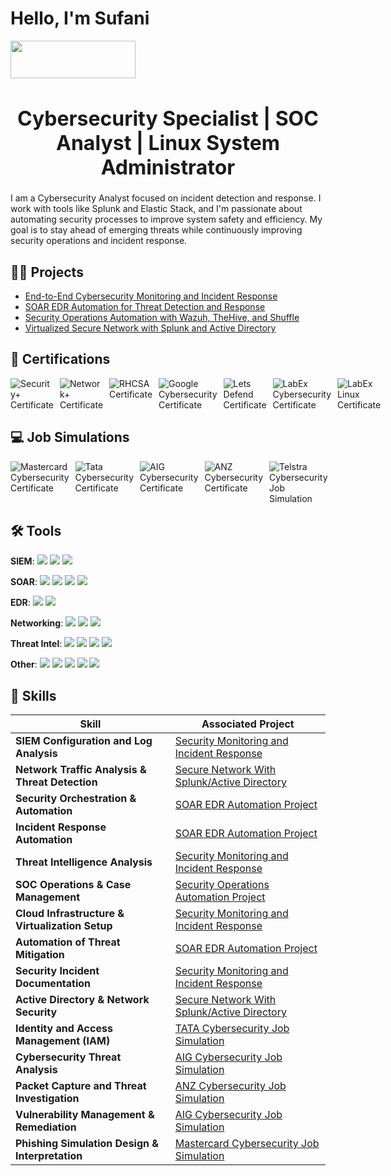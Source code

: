 # Hello, I'm Sufani

<a href="https://linkedin.com/in/sufaniwolde/">
  <img src="https://img.shields.io/badge/-LinkedIn-0072b1?&style=for-the-badge&logo=linkedin&logoColor=white" width="200" height="60"/>
</a>

<h1 style="font-size: 32px; font-weight: bold; text-align: center;">
  Cybersecurity Specialist | SOC Analyst | Linux System Administrator
</h1>

I am a Cybersecurity Analyst focused on incident detection and response. I work with tools like Splunk and Elastic Stack, and I'm passionate about automating security processes to improve system safety and efficiency. My goal is to stay ahead of emerging threats while continuously improving security operations and incident response.

## 👨‍💻 Projects

  - [End-to-End Cybersecurity Monitoring and Incident Response](https://github.com/sufani/End-to-End-Cybersecurity-Monitoring-and-Incident-Response)
  - [SOAR EDR Automation for Threat Detection and Response](https://github.com/sufani/SOAR-EDR-Automation-for-Threat-Detection-and-Response)
  - [Security Operations Automation with Wazuh, TheHive, and Shuffle](https://github.com/sufani/Security-Operations-Automation-with-Wazuh-TheHive-and-Shuffle)
  - [Virtualized Secure Network with Splunk and Active Directory](https://github.com/sufani/Virutalized-Secure-Network-with-Splunk-and-Active-Directory)

## 🪪 Certifications

<div style="display: flex; gap: 10px;">
  <a href="https://github.com/sufani/sufani/blob/main/images/certificates/Security+.jpeg?raw=true" target="_blank" style="text-decoration: none;">
    <img src="https://img.shields.io/badge/-Security%2B-FF0000?&style=for-the-badge&logo=CompTIA&logoColor=white" alt="Security+ Certificate" />
  </a>

  <a href="https://github.com/sufani/sufani/blob/main/images/certificates/Network+.jpeg?raw=true" target="_blank" style="text-decoration: none;">
    <img src="https://img.shields.io/badge/-Network%2B-007ACC?&style=for-the-badge&logo=CompTIA&logoColor=white" alt="Network+ Certificate" />
  </a>

  <a href="https://github.com/sufani/sufani/blob/main/images/certificates/REDHAT%20(RHCSA)%20Certificate.jpeg?raw=true" target="_blank" style="text-decoration: none;">
    <img src="https://img.shields.io/badge/-RHCSA-4D4D4D?&style=for-the-badge&logo=RedHat&logoColor=red" alt="RHCSA Certificate" />
  </a>
  
  <a href="https://github.com/sufani/sufani/blob/main/images/certificates/GoogleCyberSecurity.jpeg?raw=true" target="_blank" style="text-decoration: none;">
    <img src="https://img.shields.io/badge/-Google%20Cybersecurity%20Professional%20Certificate-4285F4?&style=for-the-badge&logo=Google&logoColor=white" alt="Google Cybersecurity Certificate" />
  </a>

  <a href="https://github.com/sufani/sufani/blob/main/images/certificates/LetsDefendSocAnalyst.png?raw=true" target="_blank" style="text-decoration: none;">
    <img src="https://img.shields.io/badge/-SOC%20Analyst%20%7C%20Lets%20Defend-1D75A1?&style=for-the-badge&logo=Linux&logoColor=white" alt="Lets Defend Certificate" />
  </a>

  <a href="https://github.com/sufani/sufani/blob/main/images/certificates/LabExCybersecurity.jpeg?raw=true" target="_blank" style="text-decoration: none;">
    <img src="https://img.shields.io/badge/-LabEx%20Cybersecurity-003366?&style=for-the-badge&logo=Linux&logoColor=white" alt="LabEx Cybersecurity Certificate" />
  </a>

  <a href="https://github.com/sufani/sufani/blob/main/images/certificates/LabExLinux.jpeg?raw=true" target="_blank" style="text-decoration: none;">
    <img src="https://img.shields.io/badge/-LabEx%20Linux-003366?&style=for-the-badge&logo=Linux&logoColor=white" alt="LabEx Linux Certificate" />
  </a>
</div>

## 💻 Job Simulations

<div style="display: flex; gap: 10px;">
  <a href="https://github.com/sufani/sufani/blob/main/images/certificates/MastercardCybersecurity.jpeg?raw=true" target="_blank" style="text-decoration: none;">
    <img src="https://img.shields.io/badge/-Mastercard%20Cybersecurity%20Virtual%20Experience%20Program-FF5F00?&style=for-the-badge&logo=Mastercard&logoColor=white" alt="Mastercard Cybersecurity Certificate" />
  </a>

  <a href="https://github.com/sufani/sufani/blob/main/images/certificates/TataCybersecurity.jpeg?raw=true" target="_blank" style="text-decoration: none;">
    <img src="https://img.shields.io/badge/-Tata%20Cybersecurity%20Security%20Analyst%20Job%20Simulation-000080?&style=for-the-badge&logo=Tata&logoColor=white" alt="Tata Cybersecurity Certificate" />
  </a>

  <a href="https://github.com/sufani/sufani/blob/main/images/certificates/AIG%20Cybersecurity.jpeg?raw=true" target="_blank" style="text-decoration: none;">
    <img src="https://img.shields.io/badge/-AIG%20Cybersecurity-003366?&style=for-the-badge&logo=AIG&logoColor=white" alt="AIG Cybersecurity Certificate" />
  </a>

  <a href="https://github.com/sufani/sufani/blob/main/images/certificates/ANZ%20Cybersecurity.jpeg?raw=true" target="_blank" style="text-decoration: none;">
    <img src="https://img.shields.io/badge/-ANZ%20Australia%20Cybersecurity%20Management-009CDE?&style=for-the-badge&logo=ANZ&logoColor=white" alt="ANZ Cybersecurity Certificate" />
  </a>
  
  <a href="https://github.com/sufani/sufani/blob/main/images/certificates/TelestraCybersecurity.jpeg?raw=true" target="_blank" style="text-decoration: none;">
    <img src="https://img.shields.io/badge/-Telstra%20Cybersecurity%20Job%20Simulation-003F87?&style=for-the-badge&logo=Telstra&logoColor=white" alt="Telstra Cybersecurity Job Simulation" />
  </a>
</div>

## 🛠️ Tools

**SIEM**: <img src="https://img.shields.io/badge/-Splunk-000000?&style=for-the-badge&logo=Splunk&logoColor=white" /> <img src="https://img.shields.io/badge/-Elastic-005571?&style=for-the-badge&logo=Elastic&logoColor=white" /> <img src="https://img.shields.io/badge/-Wazuh-5A3D3E?&style=for-the-badge&logo=Wazuh&logoColor=white" />

**SOAR**: <img src="https://img.shields.io/badge/-Tines-00A4EF?&style=for-the-badge&logo=Tines&logoColor=white" /> <img src="https://img.shields.io/badge/-Shuffle-43B2D8?&style=for-the-badge&logo=Shuffle&logoColor=white" /> <img src="https://img.shields.io/badge/-TheHive-FF6600?&style=for-the-badge&logo=TheHive&logoColor=white" /> <img src="https://img.shields.io/badge/-oSTicket-3366FF?&style=for-the-badge&logo=oSTicket&logoColor=white" />

**EDR**: <img src="https://img.shields.io/badge/-Elastic_Defend-005571?&style=for-the-badge&logo=Elastic&logoColor=white" /> <img src="https://img.shields.io/badge/-LimaCharlie-00B2A9?&style=for-the-badge&logo=LimaCharlie&logoColor=white" />

**Networking**: <img src="https://img.shields.io/badge/-Wireshark-1679A7?&style=for-the-badge&logo=Wireshark&logoColor=white" /> <img src="https://img.shields.io/badge/-Fiddler-000000?&style=for-the-badge&logo=Fiddler&logoColor=white" /> <img src="https://img.shields.io/badge/-Nmap-000000?&style=for-the-badge&logo=nmap&logoColor=white" />

**Threat Intel**: <img src="https://img.shields.io/badge/-VirusTotal-5C5C5C?&style=for-the-badge&logo=VirusTotal&logoColor=white" /> <img src="https://img.shields.io/badge/-AnyRun-001A72?&style=for-the-badge&logo=AnyRun&logoColor=white" /> <img src="https://img.shields.io/badge/-Shodan-FF5500?&style=for-the-badge&logo=Shodan&logoColor=white" /> <img src="https://img.shields.io/badge/-Atomic_Red_Team-EE1C25?&style=for-the-badge&logo=AtomicRedTeam&logoColor=white" />

**Other**: <img src="https://img.shields.io/badge/-Vultr-002A4A?&style=for-the-badge&logo=Vultr&logoColor=white" /> <img src="https://img.shields.io/badge/-Active_Directory-0078D4?&style=for-the-badge&logo=Microsoft&logoColor=white" /> <img src="https://img.shields.io/badge/-Sysmon-0078D4?&style=for-the-badge&logo=Microsoft&logoColor=white" /> <img src="https://img.shields.io/badge/-Procmon-4B275F?&style=for-the-badge&logo=Microsoft&logoColor=white" /> <img src="https://img.shields.io/badge/-Mythic_C2-FF3B30?&style=for-the-badge&logo=Mythic&logoColor=white" />

## 🦾 Skills

| **Skill**                                           | **Associated Project**                                    |
|-----------------------------------------------------|-----------------------------------------------------------|
| **SIEM Configuration and Log Analysis**             | [Security Monitoring and Incident Response](https://github.com/sufani/End-to-End-Cybersecurity-Monitoring-and-Incident-Response)  |
| **Network Traffic Analysis & Threat Detection**     | [Secure Network With Splunk/Active Directory](https://github.com/sufani/Virutalized-Secure-Network-with-Splunk-and-Active-Directory)            |
| **Security Orchestration & Automation**             | [SOAR EDR Automation Project](https://github.com/sufani/SOAR-EDR-Automation-for-Threat-Detection-and-Response)                                |
| **Incident Response Automation**                    | [SOAR EDR Automation Project](https://github.com/sufani/SOAR-EDR-Automation-for-Threat-Detection-and-Response)                                |
| **Threat Intelligence Analysis**                    | [Security Monitoring and Incident Response](https://github.com/sufani/End-to-End-Cybersecurity-Monitoring-and-Incident-Response)                  |
| **SOC Operations & Case Management**                | [Security Operations Automation Project](https://github.com/sufani/Security-Operations-Automation-with-Wazuh-TheHive-and-Shuffle)                     |
| **Cloud Infrastructure & Virtualization Setup**     | [Security Monitoring and Incident Response](https://github.com/sufani/End-to-End-Cybersecurity-Monitoring-and-Incident-Response)                  |
| **Automation of Threat Mitigation**                 | [SOAR EDR Automation Project](https://github.com/sufani/SOAR-EDR-Automation-for-Threat-Detection-and-Response)                                |
| **Security Incident Documentation**                 | [Security Monitoring and Incident Response](https://github.com/sufani/End-to-End-Cybersecurity-Monitoring-and-Incident-Response)                  |
| **Active Directory & Network Security**             | [Secure Network With Splunk/Active Directory](https://github.com/sufani/Virutalized-Secure-Network-with-Splunk-and-Active-Directory)            |
| **Identity and Access Management (IAM)**            | [TATA Cybersecurity Job Simulation](https://github.com/sufani/sufani/blob/main/images/certificates/TataCybersecurity.jpeg?raw=true)                          |
| **Cybersecurity Threat Analysis**                   | [AIG Cybersecurity Job Simulation](https://github.com/sufani/sufani/blob/main/images/certificates/AIG%20Cybersecurity.jpeg?raw=true)                           |
| **Packet Capture and Threat Investigation**         | [ANZ Cybersecurity Job Simulation](https://github.com/sufani/sufani/blob/main/images/certificates/ANZ%20Cybersecurity.jpeg?raw=true)                           |
| **Vulnerability Management & Remediation**          | [AIG Cybersecurity Job Simulation](https://github.com/sufani/sufani/blob/main/images/certificates/AIG%20Cybersecurity.jpeg?raw=true)                           |
| **Phishing Simulation Design & Interpretation**     | [Mastercard Cybersecurity Job Simulation](https://github.com/sufani/sufani/blob/main/images/certificates/MastercardCybersecurity.jpeg?raw=true)                    

